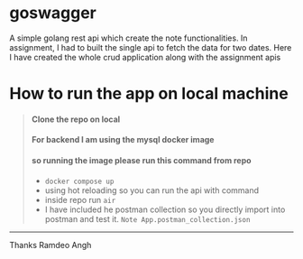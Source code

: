 # goswagger
A simple golang rest api which create the note functionalities.
In assignment, I had to built the single api to fetch the data for two dates.
Here I have created the whole crud application along with the  assignment apis 

# How to run the app on local machine

> #### Clone the repo on local
> #### For backend I am using the mysql docker image
> #### so running the image please run this command from repo
> - `` docker compose up ``
> - using hot reloading so you can run the api with command 
> - inside repo run 
> ``air``
> - I have included he postman collection so you directly import into postman and test it.
``Note App.postman_collection.json``


_________________
Thanks Ramdeo Angh